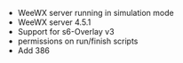 - WeeWX server running in simulation mode
- WeeWX server 4.5.1
- Support for s6-Overlay v3
- permissions on run/finish scripts
- Add 386
